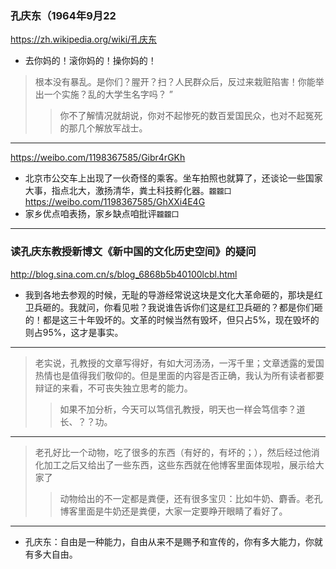 ### 孔庆东（1964年9月22
https://zh.wikipedia.org/wiki/孔庆东
- 去你妈的！滚你妈的！操你妈的！
>根本没有暴乱。是你们？腥开？扫？人民群众后，反过来栽赃陷害！你能举出一个实施？乱的大学生名字吗？	”
>>你不了解情况就胡说，你对不起惨死的数百爱国民众，也对不起冤死的那几个解放军战士。
---
https://weibo.com/1198367585/Gibr4rGKh
- 北京市公交车上出现了一伙奇怪的乘客。坐车拍照也就算了，还谈论一些国家大事，指点北大，激扬清华，粪土科技孵化器。`龖龖囗`
https://weibo.com/1198367585/GhXXi4E4G
- 家乡优点咱表扬，家乡缺点咱批评`龖龖囗`
---
### 读孔庆东教授新博文《新中国的文化历史空间》的疑问
http://blog.sina.com.cn/s/blog_6868b5b40100lcbl.html
- 我到各地去参观的时候，无耻的导游经常说这块是文化大革命砸的，那块是红卫兵砸的。我就问，你看见啦？我说谁告诉你们这是红卫兵砸的？都是你们砸的！都是这三十年毁坏的。文革的时候当然有毁坏，但只占5%，现在毁坏的则占95%，这才是事实。
---
>老实说，孔教授的文章写得好，有如大河汤汤，一泻千里；文章透露的爱国热情也是值得我们敬仰的。但是里面的内容是否正确，我认为所有读者都要辩证的来看，不可丧失独立思考的能力。
>>如果不加分析，今天可以笃信孔教授，明天也一样会笃信李？道长、？？功。
---
>老孔好比一个动物，吃了很多的东西（有好的，有坏的；），然后经过他消化加工之后又给出了一些东西，这些东西就在他博客里面体现啦，展示给大家了
>>动物给出的不一定都是粪便，还有很多宝贝：比如牛奶、麝香。老孔博客里面是牛奶还是粪便，大家一定要睁开眼睛了看好了。
---
- 孔庆东：自由是一种能力，自由从来不是赐予和宣传的，你有多大能力，你就有多大自由。